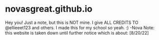 # novasgreat.github.io
Hey you! Just a note, but this is NOT mine. I give ALL CREDITS TO @ellieeet123 and others. I made this for my school so yeah. :) -Nova
Note: this website is taken down until further notice which is about: [8/20/22]
